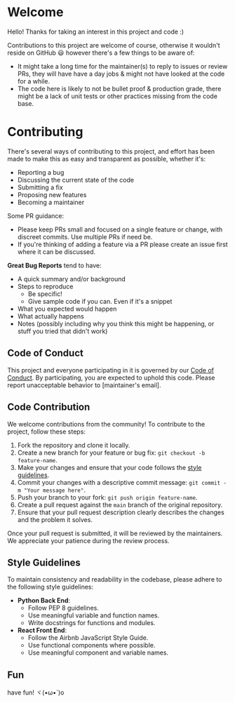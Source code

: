 # Welcome

Hello! Thanks for taking an interest in this project and code :)

Contributions to this project are welcome of course, otherwise it wouldn't reside on GitHub 😃 however there's a few things to be aware of:

- It might take a long time for the maintainer(s) to reply to issues or review PRs, they will have have a day jobs & might not have looked at the code for a while.
- The code here is likely to not be bullet proof & production grade, there might be a lack of unit tests or other practices missing from the code base.

# Contributing

There's several ways of contributing to this project, and effort has been made to make this as easy and transparent as possible, whether it's:

- Reporting a bug
- Discussing the current state of the code
- Submitting a fix
- Proposing new features
- Becoming a maintainer

Some PR guidance:

- Please keep PRs small and focused on a single feature or change, with discreet commits. Use multiple PRs if need be.
- If you're thinking of adding a feature via a PR please create an issue first where it can be discussed.

**Great Bug Reports** tend to have:

- A quick summary and/or background
- Steps to reproduce
  - Be specific!
  - Give sample code if you can. Even if it's a snippet
- What you expected would happen
- What actually happens
- Notes (possibly including why you think this might be happening, or stuff you tried that didn't work)

## Code of Conduct

This project and everyone participating in it is governed by our [Code of Conduct](CODE_OF_CONDUCT.md). By participating, you are expected to uphold this code. Please report unacceptable behavior to [maintainer's email].


## Code Contribution

We welcome contributions from the community! To contribute to the project, follow these steps:

1. Fork the repository and clone it locally.
2. Create a new branch for your feature or bug fix: `git checkout -b feature-name`.
3. Make your changes and ensure that your code follows the [style guidelines](#style-guidelines).
4. Commit your changes with a descriptive commit message: `git commit -m "Your message here"`.
5. Push your branch to your fork: `git push origin feature-name`.
6. Create a pull request against the `main` branch of the original repository.
7. Ensure that your pull request description clearly describes the changes and the problem it solves.

Once your pull request is submitted, it will be reviewed by the maintainers. We appreciate your patience during the review process.

## Style Guidelines

To maintain consistency and readability in the codebase, please adhere to the following style guidelines:

- **Python Back End**:
  - Follow PEP 8 guidelines.
  - Use meaningful variable and function names.
  - Write docstrings for functions and modules.
- **React Front End**:
  - Follow the Airbnb JavaScript Style Guide.
  - Use functional components where possible.
  - Use meaningful component and variable names.
  
## Fun
have fun!
ヾ(•ω•`)o